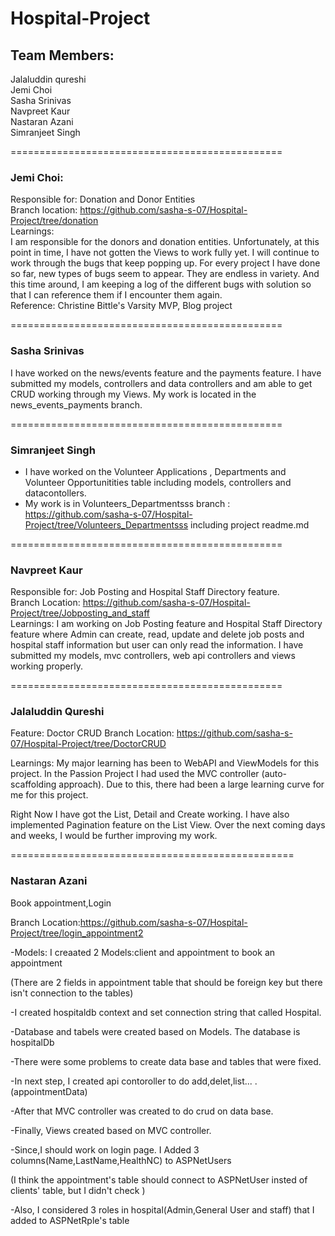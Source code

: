 # Hospital-Project

## Team Members:
Jalaluddin qureshi  
Jemi Choi  
Sasha Srinivas   
Navpreet Kaur  
Nastaran Azani  
Simranjeet Singh   


===============================================
### Jemi Choi:  
Responsible for: Donation and Donor Entities  
Branch location:  https://github.com/sasha-s-07/Hospital-Project/tree/donation    
Learnings:  
I am responsible for the donors and donation entities. Unfortunately, at this point in time, I have not gotten the Views to work fully yet.  I  will continue to work through the bugs that keep popping up. For every project I have done so far, new types of bugs seem to appear. They are endless in variety. And this time around, I am keeping a log of the different bugs with solution so that I can reference them if I encounter them again.     
Reference: Christine Bittle's Varsity MVP, Blog project  

===============================================
### Sasha Srinivas 
I have worked on the news/events feature and the payments feature. I have submitted my models, controllers and data controllers and am able to get CRUD working through my Views. My work is located in the news_events_payments branch. 

===============================================  
### Simranjeet Singh 
- I have worked on the Volunteer Applications , Departments and Volunteer Opportunitities table including models, controllers and datacontollers.
- My work is in Volunteers_Departmentsss branch : https://github.com/sasha-s-07/Hospital-Project/tree/Volunteers_Departmentsss including project readme.md

===============================================
### Navpreet Kaur
Responsible for: Job Posting and Hospital Staff Directory feature.  
Branch Location: https://github.com/sasha-s-07/Hospital-Project/tree/Jobposting_and_staff      
Learnings: I am working on Job Posting feature and Hospital Staff Directory feature where Admin can create, read, update and delete job posts and hospital staff information but user can only read the information. I have submitted my models, mvc controllers, web api controllers and views working properly.

===============================================
### Jalaluddin Qureshi
Feature: Doctor CRUD
Branch Location: https://github.com/sasha-s-07/Hospital-Project/tree/DoctorCRUD

Learnings: My major learning has been to WebAPI and ViewModels for this project. In the Passion Project I had used the MVC controller (auto-scaffolding approach). Due to this, there had been a large learning curve for me for this project.

Right Now I have got the List, Detail and Create working. I have also implemented Pagination feature on the List View. Over the next coming days and weeks, I would be further improving my work.

=================================================

### Nastaran Azani

Book appointment,Login

Branch Location:https://github.com/sasha-s-07/Hospital-Project/tree/login_appointment2

-Models: I creaated 2 Models:client and appointment to book an appointment

(There are 2 fields in appointment table that should be foreign key but there isn't connection to the tables)

-I created hospitaldb context and set connection string that called Hospital.

-Database and tabels were created based on Models. The database is hospitalDb

-There were some problems to create data base and tables that were fixed.

-In next step, I created api contoroller to do add,delet,list... .(appointmentData)

-After that MVC controller was created to do crud on data base.

-Finally, Views created based on MVC controller.

-Since,I should work on login page. I Added 3 columns(Name,LastName,HealthNC) to ASPNetUsers

(I think the appointment's table should connect to ASPNetUser insted of clients' table, but I didn't check )

-Also, I considered 3 roles in hospital(Admin,General User and staff) that I added to ASPNetRple's table
